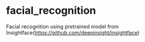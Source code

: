 # facial_recognition

Facial recognition using pretrained model from Insightface(https://github.com/deepinsight/insightface)


